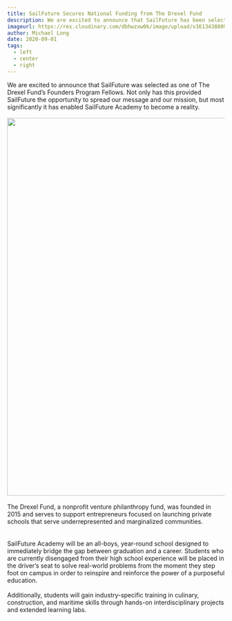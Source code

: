 ```yaml
---
title: SailFuture Secures National Funding from The Drexel Fund
description: We are excited to announce that SailFuture has been selected as a national finalist to receive grant funding from The Drexel Fund.
imageurl: https://res.cloudinary.com/dbhwzxw0k/image/upload/v1613438809/SailFuture%20Academy/Website%20Image%20Collection/Image-4.png
author: Michael Long
date: 2020-09-01
tags:
  - left
  - center
  - right
---
```


We are excited to announce that SailFuture was selected as one of The Drexel Fund’s Founders Program Fellows. Not only has this provided SailFuture the opportunity to spread our message and our mission, but most significantly it has enabled SailFuture Academy to become a reality.
<br><br>
        <img class="w-full rounded-lg" src="https://res.cloudinary.com/dbhwzxw0k/image/upload/v1570812746/12139990_831801776932307_5974419264370140447_o.jpg" alt="" width="1310" height="873">
<br><br>
The Drexel Fund, a nonprofit venture philanthropy fund, was founded in 2015 and serves to support entrepreneurs focused on launching private schools that serve underrepresented and marginalized communities.  
<br><br>
SailFuture Academy will be an all-boys, year-round school designed to immediately bridge the gap between graduation and a career. Students who are currently disengaged from their high school experience will be placed in the driver’s seat to solve real-world problems from the moment they step foot on campus in order to reinspire and reinforce the power of a purposeful education.
<br>
<br>
Additionally, students will gain industry-specific training in culinary, construction, and maritime skills through hands-on interdisciplinary projects and extended learning labs.  